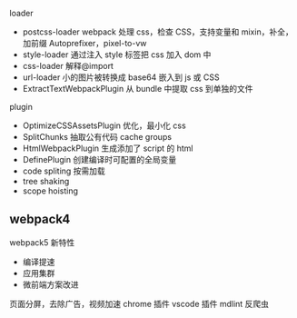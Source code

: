 loader

- postcss-loader webpack 处理 css，检查 CSS，支持变量和 mixin，补全，加前缀 Autoprefixer，pixel-to-vw
- style-loader 通过注入 style 标签把 css 加入 dom 中
- css-loader 解释@import
- url-loader 小的图片被转换成 base64 嵌入到 js 或 CSS
- ExtractTextWebpackPlugin 从 bundle 中提取 css 到单独的文件

plugin

- OptimizeCSSAssetsPlugin 优化，最小化 css
- SplitChunks 抽取公有代码 cache groups
- HtmlWebpackPlugin 生成添加了 script 的 html
- DefinePlugin 创建编译时可配置的全局变量
- code spliting 按需加载
- tree shaking
- scope hoisting

## webpack4

webpack5 新特性

- 编译提速
- 应用集群
- 微前端方案改进

页面分屏，去除广告，视频加速 chrome 插件
vscode 插件 mdlint
反爬虫
